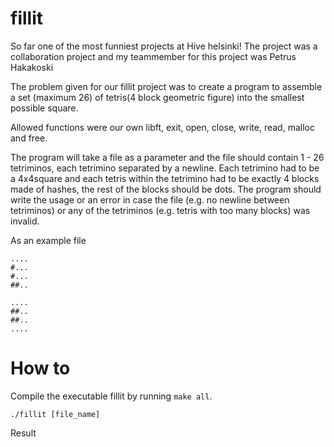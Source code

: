 # fillit

So far one of the most funniest projects at Hive helsinki! The project was a collaboration project and my teammember for this project was Petrus Hakakoski

The problem given for our fillit project was to create a program to assemble a set (maximum 26) of tetris(4 block geometric figure) into the smallest possible square.

Allowed functions were our own libft, exit, open, close, write, read, malloc and free.

The program will take a file as a parameter and the file should contain 1 - 26 tetriminos, each tetrimino separated by a newline. Each tetrimino had to be a 4x4square and each tetris within the tetrimino had to be exactly 4 blocks made of hashes, the rest of the blocks should be dots. 
The program should write the usage or an error in case the file (e.g. no newline between tetriminos) or any of the tetriminos (e.g. tetris with too many blocks) was invalid.

As an example file
```
....
#...
#...
##..

....
##..
##..
....
```

# How to
Compile the executable fillit by running ```make all```.

```
./fillit [file_name]
```
Result

